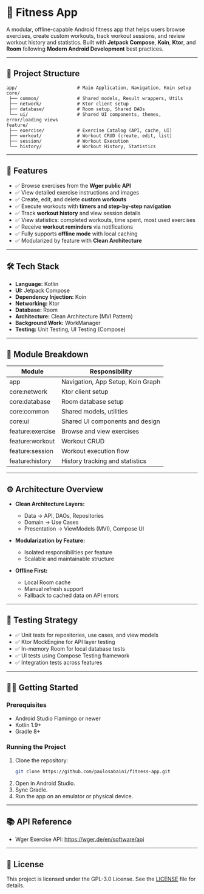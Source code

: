 # 📱 Fitness App

A modular, offline-capable Android fitness app that helps users browse exercises, create custom workouts, track workout sessions, and review workout history and statistics. Built with **Jetpack Compose**, **Koin**, **Ktor**, and **Room** following **Modern Android Development** best practices.

---

## 📂 Project Structure

```plaintext
app/                      # Main Application, Navigation, Koin setup
core/
 ├── common/              # Shared models, Result wrappers, Utils
 ├── network/             # Ktor client setup
 ├── database/            # Room setup, Shared DAOs
 └── ui/                  # Shared UI components, themes, error/loading views
feature/
 ├── exercise/            # Exercise Catalog (API, cache, UI)
 ├── workout/             # Workout CRUD (create, edit, list)
 ├── session/             # Workout Execution
 └── history/             # Workout History, Statistics
```

---

## 🚀 Features

- ✅ Browse exercises from the **Wger public API**
- ✅ View detailed exercise instructions and images
- ✅ Create, edit, and delete **custom workouts**
- ✅ Execute workouts with **timers and step-by-step navigation**
- ✅ Track **workout history** and view session details
- ✅ View statistics: completed workouts, time spent, most used exercises
- ✅ Receive **workout reminders** via notifications
- ✅ Fully supports **offline mode** with local caching
- ✅ Modularized by feature with **Clean Architecture**

---

## 🛠️ Tech Stack

- **Language:** Kotlin
- **UI:** Jetpack Compose
- **Dependency Injection:** Koin
- **Networking:** Ktor
- **Database:** Room
- **Architecture:** Clean Architecture (MVI Pattern)
- **Background Work:** WorkManager
- **Testing:** Unit Testing, UI Testing (Compose)

---

## 📂 Module Breakdown

| Module             | Responsibility                        |
|--------------------|---------------------------------------|
| app                | Navigation, App Setup, Koin Graph     |
| core:network       | Ktor client setup                     |
| core:database      | Room database setup                   |
| core:common        | Shared models, utilities              |
| core:ui            | Shared UI components and design       |
| feature:exercise   | Browse and view exercises             |
| feature:workout    | Workout CRUD                          |
| feature:session    | Workout execution flow                |
| feature:history    | History tracking and statistics       |

---

## ⚙️ Architecture Overview

- **Clean Architecture Layers:**
    - Data → API, DAOs, Repositories
    - Domain → Use Cases
    - Presentation → ViewModels (MVI), Compose UI

- **Modularization by Feature:**
    - Isolated responsibilities per feature
    - Scalable and maintainable structure

- **Offline First:**
    - Local Room cache
    - Manual refresh support
    - Fallback to cached data on API errors

---

## 🧪 Testing Strategy

- ✅ Unit tests for repositories, use cases, and view models
- ✅ Ktor MockEngine for API layer testing
- ✅ In-memory Room for local database tests
- ✅ UI tests using Compose Testing framework
- ✅ Integration tests across features

---

## 🏃‍♂️ Getting Started

### Prerequisites
- Android Studio Flamingo or newer
- Kotlin 1.9+
- Gradle 8+

### Running the Project
1. Clone the repository:
   ```bash
   git clone https://github.com/paulosabaini/fitness-app.git
   ```
2. Open in Android Studio.
3. Sync Gradle.
4. Run the app on an emulator or physical device.

---

## 📚 API Reference

- Wger Exercise API: https://wger.de/en/software/api

---

## 📄 License

This project is licensed under the GPL-3.0 License. See the [LICENSE](LICENSE) file for details.